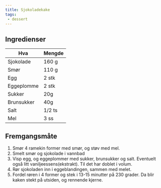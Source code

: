 ```yaml
---
title: Sjokoladekake
tags: 
 - dessert
---
```


## Ingredienser

Hva 		| Mengde
---		| ---
Sjokolade	| 160 g
Smør		| 110 g
Egg		| 2 stk
Eggeplomme	| 2 stk
Sukker		| 20g
Brunsukker	| 40g
Salt		| 1/2 ts
Mel		| 3 ss

## Fremgangsmåte

1. Smør 4 ramekin former med smør, og støv med mel.
2. Smelt smør og sjokolade i vannbad
3. Visp egg, og eggeplommer med sukker, brunsukker og salt. Eventuelt også litt
vaniljeessens(ekstrakt). Til det har doblet i volum.
4. Rør sjokoladen inn i eggeblandingen, sammen med melet.
5. Fordel røren i 4 former og stek i 13-15 minutter på 230 grader. Da blir kaken
stekt på utsiden, og rennende kjerne.
